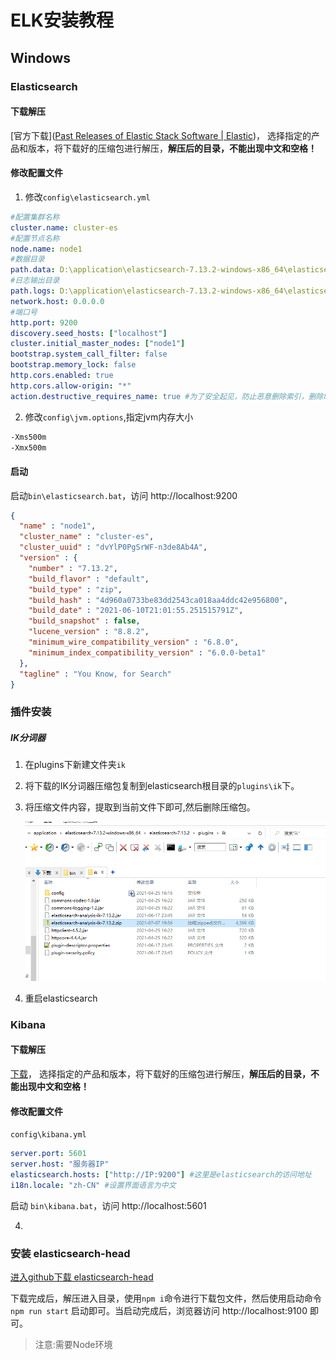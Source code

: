 # ELK安装教程

## Windows

### Elasticsearch

#### 下载解压

[官方下载]([Past Releases of Elastic Stack Software | Elastic](https://www.elastic.co/cn/downloads/past-releases#elasticsearch))， 选择指定的产品和版本，将下载好的压缩包进行解压，**解压后的目录，不能出现中文和空格！**

#### 修改配置文件

1. 修改`config\elasticsearch.yml`

```yaml
#配置集群名称
cluster.name: cluster-es
#配置节点名称
node.name: node1
#数据目录
path.data: D:\application\elasticsearch-7.13.2-windows-x86_64\elasticsearch-7.13.2\data
#日志输出目录
path.logs: D:\application\elasticsearch-7.13.2-windows-x86_64\elasticsearch-7.13.2\log
network.host: 0.0.0.0
#端口号
http.port: 9200
discovery.seed_hosts: ["localhost"]
cluster.initial_master_nodes: ["node1"]
bootstrap.system_call_filter: false
bootstrap.memory_lock: false
http.cors.enabled: true
http.cors.allow-origin: "*"
action.destructive_requires_name: true #为了安全起见，防止恶意删除索引，删除时必须指定索引名：
```

2. 修改`config\jvm.options`,指定jvm内存大小

```txt
-Xms500m
-Xmx500m
```

#### 启动

启动`bin\elasticsearch.bat`，访问 http://localhost:9200

```json
{
  "name" : "node1",
  "cluster_name" : "cluster-es",
  "cluster_uuid" : "dvYlP0PgSrWF-n3de8Ab4A",
  "version" : {
    "number" : "7.13.2",
    "build_flavor" : "default",
    "build_type" : "zip",
    "build_hash" : "4d960a0733be83dd2543ca018aa4ddc42e956800",
    "build_date" : "2021-06-10T21:01:55.251515791Z",
    "build_snapshot" : false,
    "lucene_version" : "8.8.2",
    "minimum_wire_compatibility_version" : "6.8.0",
    "minimum_index_compatibility_version" : "6.0.0-beta1"
  },
  "tagline" : "You Know, for Search"
}
```



### 插件安装

##### IK分词器

1. 在plugins下新建文件夹`ik`

2. 将下载的IK分词器压缩包复制到elasticsearch根目录的`plugins\ik`下。

3. 将压缩文件内容，提取到当前文件下即可,然后删除压缩包。

   ![image-20210707213040354](ELK安装教程.assets/image-20210707213040354.png)

4. 重启elasticsearch



### Kibana

#### 下载解压

[下载](https://www.elastic.co/cn/downloads/past-releases#kibana)， 选择指定的产品和版本，将下载好的压缩包进行解压，**解压后的目录，不能出现中文和空格！**

#### 修改配置文件

`config\kibana.yml`

```yaml
server.port: 5601
server.host: "服务器IP"
elasticsearch.hosts: ["http://IP:9200"] #这里是elasticsearch的访问地址
i18n.locale: "zh-CN" #设置界面语言为中文
```

启动 `bin\kibana.bat`，访问 http://localhost:5601

4. 

### 安装 elasticsearch-head

[进入github下载 elasticsearch-head](https://github.com/mobz/elasticsearch-head/releases)

下载完成后，解压进入目录，使用`npm i`命令进行下载包文件，然后使用启动命令`npm run start` 启动即可。当启动完成后，浏览器访问 http://localhost:9100 即可。

> 注意:需要Node环境
